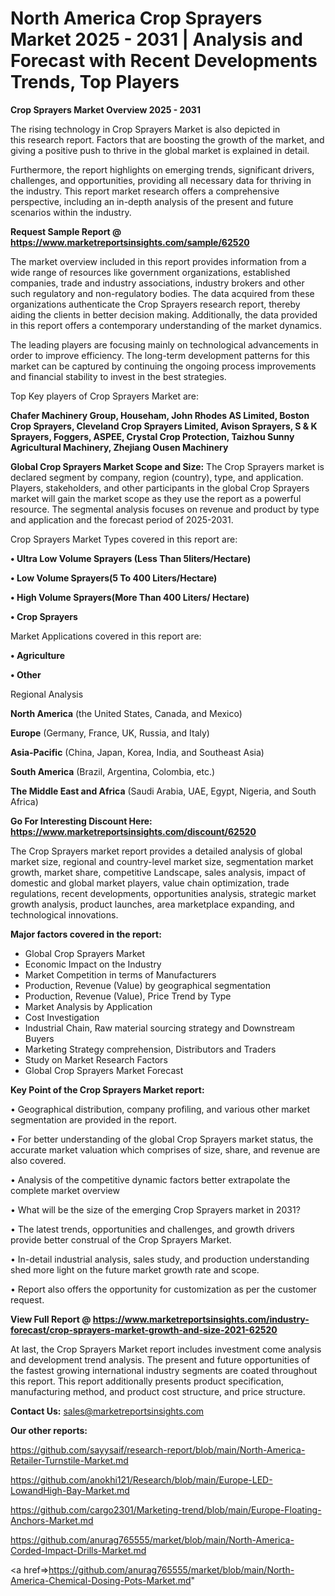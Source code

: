 # North America Crop Sprayers Market 2025 - 2031 | Analysis and Forecast with Recent Developments Trends, Top Players

<Strong> Crop Sprayers Market Overview 2025 - 2031</strong>

The rising technology in Crop Sprayers Market is also depicted in this research report. Factors that are boosting the growth of the market, and giving a positive push to thrive in the global market is explained in detail.

Furthermore, the report highlights on emerging trends, significant drivers, challenges, and opportunities, providing all necessary data for thriving in the industry. This report market research offers a comprehensive perspective, including an in-depth analysis of the present and future scenarios within the industry.

<strong>Request Sample Report @ <a href=https://www.marketreportsinsights.com/sample/62520>https://www.marketreportsinsights.com/sample/62520</a></strong>

The market overview included in this report provides information from a wide range of resources like government organizations, established companies, trade and industry associations, industry brokers and other such regulatory and non-regulatory bodies. The data acquired from these organizations authenticate the Crop Sprayers research report, thereby aiding the clients in better decision making. Additionally, the data provided in this report offers a contemporary understanding of the market dynamics.

The leading players are focusing mainly on technological advancements in order to improve efficiency. The long-term development patterns for this market can be captured by continuing the ongoing process improvements and financial stability to invest in the best strategies.

Top Key players of Crop Sprayers Market are:

<strong>Chafer Machinery Group, Househam, John Rhodes AS Limited, Boston Crop Sprayers, Cleveland Crop Sprayers Limited, Avison Sprayers, S & K Sprayers, Foggers, ASPEE, Crystal Crop Protection, Taizhou Sunny Agricultural Machinery, Zhejiang Ousen Machinery</strong>

<strong><b>Global Crop Sprayers Market Scope and Size:</b></strong>
The Crop Sprayers market is declared segment by company, region (country), type, and application. Players, stakeholders, and other participants in the global Crop Sprayers market will gain the market scope as they use the report as a powerful resource. The segmental analysis focuses on revenue and product by type and application and the forecast period of 2025-2031.

Crop Sprayers Market Types covered in this report are:

<strong>• Ultra Low Volume Sprayers (Less Than 5liters/Hectare)

• Low Volume Sprayers(5 To 400 Liters/Hectare)

• High Volume Sprayers(More Than 400 Liters/ Hectare)

• Crop Sprayers</strong>

Market Applications covered in this report are:

<strong>• Agriculture

• Other</strong> 

Regional Analysis

<strong>North America</strong> (the United States, Canada, and Mexico)

<strong>Europe</strong> (Germany, France, UK, Russia, and Italy)

<strong>Asia-Pacific</strong> (China, Japan, Korea, India, and Southeast Asia)

<strong>South America</strong> (Brazil, Argentina, Colombia, etc.)

<strong>The Middle East and Africa</strong> (Saudi Arabia, UAE, Egypt, Nigeria, and South Africa)

<strong>Go For Interesting Discount Here: <a href=https://www.marketreportsinsights.com/discount/62520>https://www.marketreportsinsights.com/discount/62520</a></strong>

The Crop Sprayers market report provides a detailed analysis of global market size, regional and country-level market size, segmentation market growth, market share, competitive Landscape, sales analysis, impact of domestic and global market players, value chain optimization, trade regulations, recent developments, opportunities analysis, strategic market growth analysis, product launches, area marketplace expanding, and technological innovations.

<strong><b>Major factors covered in the report:</b></strong>
<ul>
  <li>Global Crop Sprayers Market </li>
  <li>Economic Impact on the Industry</li>
  <li>Market Competition in terms of Manufacturers</li>
  <li>Production, Revenue (Value) by geographical segmentation</li>
  <li>Production, Revenue (Value), Price Trend by Type</li>
  <li>Market Analysis by Application</li>
  <li>Cost Investigation</li>
  <li>Industrial Chain, Raw material sourcing strategy and Downstream Buyers</li>
  <li>Marketing Strategy comprehension, Distributors and Traders</li>
  <li>Study on Market Research Factors</li>
  <li>Global Crop Sprayers Market Forecast</li>
</ul>

<strong><b>Key Point of the Crop Sprayers Market report:</b></strong>

• Geographical distribution, company profiling, and various other market segmentation are provided in the report.

• For better understanding of the global Crop Sprayers market status, the accurate market valuation which comprises of size, share, and revenue are also covered.

• Analysis of the competitive dynamic factors better extrapolate the complete market overview

• What will be the size of the emerging Crop Sprayers market in 2031?

• The latest trends, opportunities and challenges, and growth drivers provide better construal of the Crop Sprayers Market.

• In-detail industrial analysis, sales study, and production understanding shed more light on the future market growth rate and scope.

• Report also offers the opportunity for customization as per the customer request.

<strong><b>View Full Report @ <a href=https://www.marketreportsinsights.com/industry-forecast/crop-sprayers-market-growth-and-size-2021-62520>https://www.marketreportsinsights.com/industry-forecast/crop-sprayers-market-growth-and-size-2021-62520</a></b></strong>


At last, the Crop Sprayers Market report includes investment come analysis and development trend analysis. The present and future opportunities of the fastest growing international industry segments are coated throughout this report. This report additionally presents product specification, manufacturing method, and product cost structure, and price structure.

<strong>Contact Us:</strong>
sales@marketreportsinsights.com

<strong>Our other reports:</strong>

<a href=https://github.com/sayysaif/research-report/blob/main/North-America-Retailer-Turnstile-Market.md>https://github.com/sayysaif/research-report/blob/main/North-America-Retailer-Turnstile-Market.md</a>

<a href=https://github.com/anokhi121/Research/blob/main/Europe-LED-LowandHigh-Bay-Market.md>https://github.com/anokhi121/Research/blob/main/Europe-LED-LowandHigh-Bay-Market.md</a>

<a href=https://github.com/cargo2301/Marketing-trend/blob/main/Europe-Floating-Anchors-Market.md>https://github.com/cargo2301/Marketing-trend/blob/main/Europe-Floating-Anchors-Market.md</a>

<a href=https://github.com/anurag765555/market/blob/main/North-America-Corded-Impact-Drills-Market.md>https://github.com/anurag765555/market/blob/main/North-America-Corded-Impact-Drills-Market.md</a>

<a href=>https://github.com/anurag765555/market/blob/main/North-America-Chemical-Dosing-Pots-Market.md</a>"
